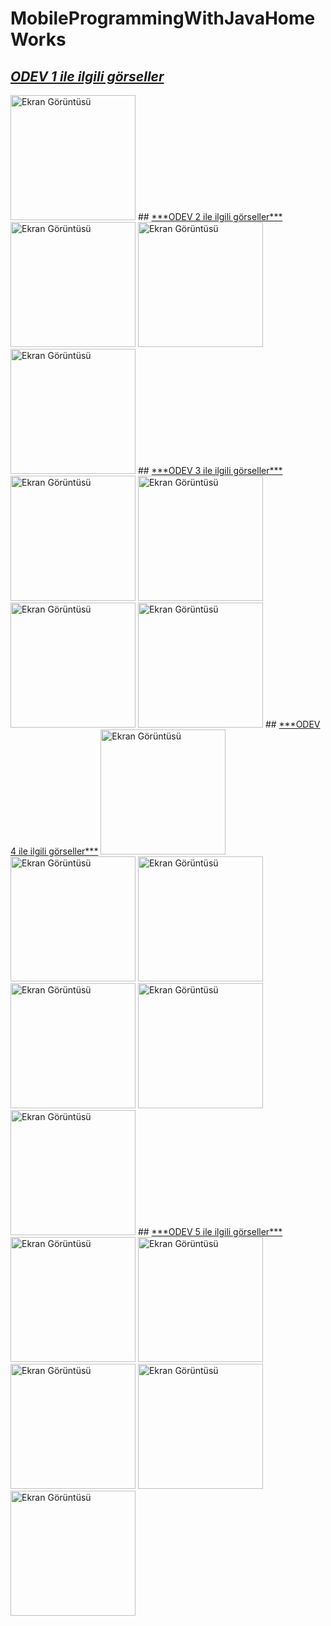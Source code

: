 # MobileProgrammingWithJavaHomeWorks
## <u>***ODEV 1 ile ilgili görseller***</u>
<img src="images/odev1.1.jpeg" alt="Ekran Görüntüsü" width="200"/>
## <u>***ODEV 2 ile ilgili görseller***</u>
<img src="images/odev2.1.jpeg" alt="Ekran Görüntüsü" width="200"/>
<img src="images/odev2.2.jpeg" alt="Ekran Görüntüsü" width="200"/>
<img src="images/odev2.3.jpeg" alt="Ekran Görüntüsü" width="200"/>
## <u>***ODEV 3 ile ilgili görseller***</u>
<img src="images/odev3.1.jpeg" alt="Ekran Görüntüsü" width="200"/>
<img src="images/odev3.2.jpeg" alt="Ekran Görüntüsü" width="200"/>
<img src="images/odev3.3.jpeg" alt="Ekran Görüntüsü" width="200"/>
<img src="images/odev3.4.jpeg" alt="Ekran Görüntüsü" width="200"/>
## <u>***ODEV 4 ile ilgili görseller***</u>
<img src="images/odev4.1.jpeg" alt="Ekran Görüntüsü" width="200"/>
<img src="images/odev4.2.jpeg" alt="Ekran Görüntüsü" width="200"/>
<img src="images/odev4.3.jpeg" alt="Ekran Görüntüsü" width="200"/>
<img src="images/odev4.4.jpeg" alt="Ekran Görüntüsü" width="200"/>
<img src="images/odev4.5.jpeg" alt="Ekran Görüntüsü" width="200"/>
<img src="images/odev4.6.jpeg" alt="Ekran Görüntüsü" width="200"/>
## <u>***ODEV 5 ile ilgili görseller***</u>
<img src="images/odev5.1.jpeg" alt="Ekran Görüntüsü" width="200"/>
<img src="images/odev5.2.jpeg" alt="Ekran Görüntüsü" width="200"/>
<img src="images/odev5.3.jpeg" alt="Ekran Görüntüsü" width="200"/>
<img src="images/odev5.4.jpeg" alt="Ekran Görüntüsü" width="200"/>
<img src="images/odev5.5.jpeg" alt="Ekran Görüntüsü" width="200"/>

